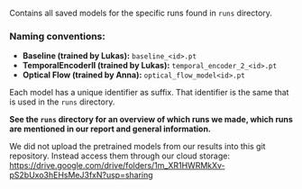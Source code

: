 Contains all saved models for the specific runs found in `runs` directory.

### Naming conventions:

- <b>Baseline (trained by Lukas):</b> `baseline_<id>.pt`
- <b>TemporalEncoderII (trained by Lukas):</b> `temporal_encoder_2_<id>.pt`
- <b>Optical Flow (trained by Anna):</b> `optical_flow_model<id>.pt`

Each model has a unique identifier as suffix. That identifier is the same that is used in the `runs` directory.

<b> See the `runs` directory for an overview of which runs we made, which runs are mentioned in our report and general information.</b>

We did not upload the pretrained models from our results into this git repository. Instead access them through our cloud storage: https://drive.google.com/drive/folders/1m_XR1HWRMkXv-pS2bUxo3hEHsMeJ3fxN?usp=sharing 

